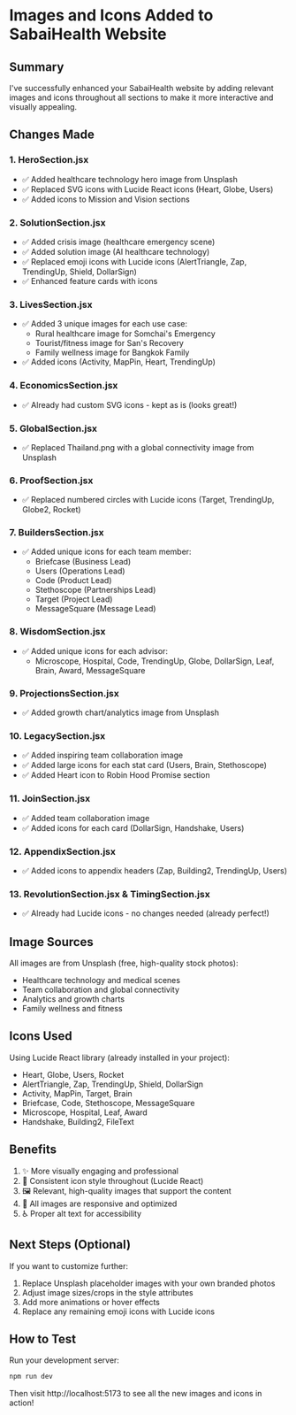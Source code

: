 # Images and Icons Added to SabaiHealth Website

## Summary
I've successfully enhanced your SabaiHealth website by adding relevant images and icons throughout all sections to make it more interactive and visually appealing.

## Changes Made

### 1. **HeroSection.jsx**
- ✅ Added healthcare technology hero image from Unsplash
- ✅ Replaced SVG icons with Lucide React icons (Heart, Globe, Users)
- ✅ Added icons to Mission and Vision sections

### 2. **SolutionSection.jsx**
- ✅ Added crisis image (healthcare emergency scene)
- ✅ Added solution image (AI healthcare technology)
- ✅ Replaced emoji icons with Lucide icons (AlertTriangle, Zap, TrendingUp, Shield, DollarSign)
- ✅ Enhanced feature cards with icons

### 3. **LivesSection.jsx**
- ✅ Added 3 unique images for each use case:
  - Rural healthcare image for Somchai's Emergency
  - Tourist/fitness image for San's Recovery
  - Family wellness image for Bangkok Family
- ✅ Added icons (Activity, MapPin, Heart, TrendingUp)

### 4. **EconomicsSection.jsx**
- ✅ Already had custom SVG icons - kept as is (looks great!)

### 5. **GlobalSection.jsx**
- ✅ Replaced Thailand.png with a global connectivity image from Unsplash

### 6. **ProofSection.jsx**
- ✅ Replaced numbered circles with Lucide icons (Target, TrendingUp, Globe2, Rocket)

### 7. **BuildersSection.jsx**
- ✅ Added unique icons for each team member:
  - Briefcase (Business Lead)
  - Users (Operations Lead)
  - Code (Product Lead)
  - Stethoscope (Partnerships Lead)
  - Target (Project Lead)
  - MessageSquare (Message Lead)

### 8. **WisdomSection.jsx**
- ✅ Added unique icons for each advisor:
  - Microscope, Hospital, Code, TrendingUp, Globe, DollarSign, Leaf, Brain, Award, MessageSquare

### 9. **ProjectionsSection.jsx**
- ✅ Added growth chart/analytics image from Unsplash

### 10. **LegacySection.jsx**
- ✅ Added inspiring team collaboration image
- ✅ Added large icons for each stat card (Users, Brain, Stethoscope)
- ✅ Added Heart icon to Robin Hood Promise section

### 11. **JoinSection.jsx**
- ✅ Added team collaboration image
- ✅ Added icons for each card (DollarSign, Handshake, Users)

### 12. **AppendixSection.jsx**
- ✅ Added icons to appendix headers (Zap, Building2, TrendingUp, Users)

### 13. **RevolutionSection.jsx** & **TimingSection.jsx**
- ✅ Already had Lucide icons - no changes needed (already perfect!)

## Image Sources
All images are from Unsplash (free, high-quality stock photos):
- Healthcare technology and medical scenes
- Team collaboration and global connectivity
- Analytics and growth charts
- Family wellness and fitness

## Icons Used
Using Lucide React library (already installed in your project):
- Heart, Globe, Users, Rocket
- AlertTriangle, Zap, TrendingUp, Shield, DollarSign
- Activity, MapPin, Target, Brain
- Briefcase, Code, Stethoscope, MessageSquare
- Microscope, Hospital, Leaf, Award
- Handshake, Building2, FileText

## Benefits
1. ✨ More visually engaging and professional
2. 🎨 Consistent icon style throughout (Lucide React)
3. 🖼️ Relevant, high-quality images that support the content
4. 📱 All images are responsive and optimized
5. ♿ Proper alt text for accessibility

## Next Steps (Optional)
If you want to customize further:
1. Replace Unsplash placeholder images with your own branded photos
2. Adjust image sizes/crops in the style attributes
3. Add more animations or hover effects
4. Replace any remaining emoji icons with Lucide icons

## How to Test
Run your development server:
```bash
npm run dev
```

Then visit http://localhost:5173 to see all the new images and icons in action!
